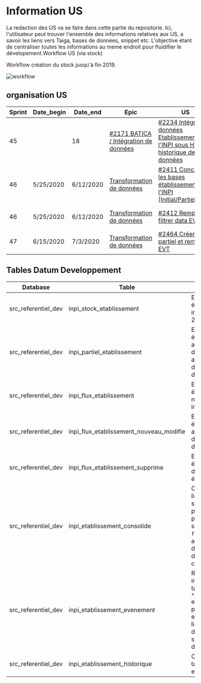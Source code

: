 # Information US

La redaction des US va se faire dans cette partie du repositorie. Ici, l'utilisateur peut trouver l'ensemble des informations relatives aux US, a savoir les liens vers Taiga, bases de données, snippet etc. L'objective étant de centraliser toutes les informations au meme endroit pour fluidifier le dévelopement.Workflow US (via stock)

Workflow création du stock jusqu'à fin 2019.

![workflow](https://www.lucidchart.com/publicSegments/view/d9e4494d-bfaf-4d0e-9e0f-53011cda7eb9/image.png)

## organisation US

| Sprint | Date_begin | Date_end  | Epic                                     | US                                                                                    | Status      | Task            | Comment                   | Snippet                                                                                   | Exemple |
|--------|------------|-----------|------------------------------------------|---------------------------------------------------------------------------------------|-------------|-----------------|---------------------------|-------------------------------------------------------------------------------------------|---------|
| 45     |            | 18        | [#2171 BATICA / Intégration de données](https://tree.taiga.io/project/olivierlubet-air/epic/2171)    |  [#2234 Intégrer les données Etablissements de l'INPI sous HIVE - historique de données](https://tree.taiga.io/project/olivierlubet-air/us/2234) | Done        |                 |                           | [Test acceptance 1](https://scm.saas.cagip.group.gca/PERNETTH/inseeinpi_matching/snippets/35)                                                                         |         |
| 46     | 5/25/2020  | 6/12/2020 | [Transformation de données](https://tree.taiga.io/project/olivierlubet-air/epic/2172)| [#2411 Concatener les bases établissements de l'INPI [Initial/Partiel/New]](https://tree.taiga.io/project/olivierlubet-air/us/2411)             | Not Done    |                 |                           |                                                                                           | [US_2411](https://scm.saas.cagip.group.gca/PERNETTH/inseeinpi_matching/tree/master/US_Datum/Data_example/US_2411) |
| 46     | 5/25/2020  | 6/12/2020 | [Transformation de données](https://tree.taiga.io/project/olivierlubet-air/epic/2172) |[#2412 Remplir et filtrer data EVT 1](https://tree.taiga.io/project/olivierlubet-air/us/2412)                                                    | Not Done    | 01 Redaction US | Améliorer test acceptance |  [Query_partiel](https://scm.saas.cagip.group.gca/PERNETTH/inseeinpi_matching/snippets/40), [Query_evenement](https://scm.saas.cagip.group.gca/PERNETTH/inseeinpi_matching/snippets/34) | [US_2412](https://scm.saas.cagip.group.gca/PERNETTH/inseeinpi_matching/tree/master/US_Datum/Data_example/US_2412) |
| 47     | 6/15/2020  | 7/3/2020  | [Transformation de données](https://tree.taiga.io/project/olivierlubet-air/epic/2172) |  [#2464 Créer statut partiel et remplir EVT](https://tree.taiga.io/project/olivierlubet-air/us/2464)                                            | To be Added | 01 Redaction US | Ajouter test acceptance   |                                                                                           | [US_2464](https://scm.saas.cagip.group.gca/PERNETTH/inseeinpi_matching/tree/master/US_Datum/Data_example/US_2464) |                                           | To be Added |         |

## Tables Datum Developpement

| Database            | Table                                   | Description                                                                                                                                                                                           | URL                                                                                                                    | db_table                                                    | US   | Comments                            |
|---------------------|-----------------------------------------|-------------------------------------------------------------------------------------------------------------------------------------------------------------------------------------------------------|------------------------------------------------------------------------------------------------------------------------|-------------------------------------------------------------|------|-------------------------------------|
| src_referentiel_dev | inpi_stock_etablissement                | Ensemble des établissements immatriculés avant 2017                                                                                                                                                   | https://hp-cluster-datum.harmonie.com:8888/metastore/table/src_referentiel_dev/inpi_stock_etablissement                | src_referentiel_dev.inpi_stock_etablissement                | 2234 | En cours de télécharment, incomplet |
| src_referentiel_dev | inpi_partiel_etablissement              | Ensemble des établissements ayant fait l’object d’une correction du a une anomalie lors de la transmission d’un dossier                                                                               | https://hp-cluster-datum.harmonie.com:8888/metastore/table/src_referentiel_dev/inpi_partiel_etablissement              | src_referentiel_dev.inpi_partiel_etablissement              | 2234 | En cours de télécharment, incomplet |
| src_referentiel_dev | inpi_flux_etablissement                 | Ensemble des établissements nouvellement immatriculés                                                                                                                                                 | https://hp-cluster-datum.harmonie.com:8888/metastore/table/src_referentiel_dev/inpi_flux_etablissement                 | src_referentiel_dev.inpi_flux_etablissement                 | 2234 | En cours de télécharment, incomplet |
| src_referentiel_dev | inpi_flux_etablissement_nouveau_modifie | Ensemble des établissements ayant fait l’objet d’une modification d’information                                                                                                                       | https://hp-cluster-datum.harmonie.com:8888/metastore/table/src_referentiel_dev/inpi_flux_etablissement_nouveau_modifie | src_referentiel_dev.inpi_flux_etablissement_nouveau_modifie | 2234 | En cours de télécharment, incomplet |
| src_referentiel_dev | inpi_flux_etablissement_supprime        | Ensemble des établissements dont la fermeture a été acté                                                                                                                                              | https://hp-cluster-datum.harmonie.com:8888/metastore/table/src_referentiel_dev/inpi_flux_etablissement_supprime        | src_referentiel_dev.inpi_flux_etablissement_supprime        | 2234 | En cours de télécharment, incomplet |
| src_referentiel_dev | inpi_etablissement_consolide            | Concatenation des lignes des tables stocks (initial + partiel) et d’un premier néttoyage sur la table `flux_etablissement`, a savoir extraction de la dernière ligne d’une séquence en cas de doublon | https://hp-cluster-datum.harmonie.com:8888/metastore/table/src_referentiel_dev/inpi_etablissement_consolide            | src_referentiel_dev.inpi_etablissement_consolide            | 2411 |                                     |
| src_referentiel_dev | inpi_etablissement_evenement            | Retraitement intermédiaire des tables `*_nouveau_modifié` et `*_supprime`. Plus  précisément, enrichissement des lignes et extraction dernière ligne d’une séquence par date de transmission          | https://hp-cluster-datum.harmonie.com:8888/metastore/table/src_referentiel_dev/inpi_etablissement_evenement            | src_referentiel_dev.inpi_etablissement_evenement            | 2412 |                                     |
| src_referentiel_dev | inpi_etablissement_historique           | Concaténation des tables `*_consolide` et `*_evenement`.                                                                                                                                              | https://hp-cluster-datum.harmonie.com:8888/metastore/table/src_referentiel_dev/inpi_etablissement_historique           | src_referentiel_dev.inpi_etablissement_historique           | 2464 |                                     |
